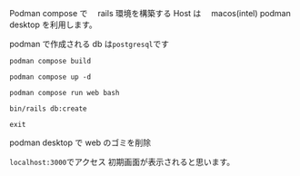 Podman compose で　 rails 環境を構築する
Host は　 macos(intel)
podman desktop を利用します。

podman で作成される db は`postgresql`です

```
podman compose build
```

```
podman compose up -d
```

```
podman compose run web bash

```

```
bin/rails db:create
```

```
exit
```

podman desktop で web のゴミを削除

`localhost:3000`でアクセス
初期画面が表示されると思います。
